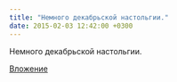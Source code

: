 ```yaml
---
title: "Немного декабрьской настольгии."
date: 2015-02-03 12:42:00 +0300
---
```


Немного декабрьской настольгии.

[Вложение](/assets/vk_photos/2/b8X0_0I4ht4.jpg)

